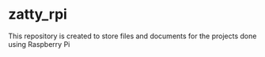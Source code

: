 # zatty_rpi
This repository is created to store files and documents for the projects done using Raspberry Pi
